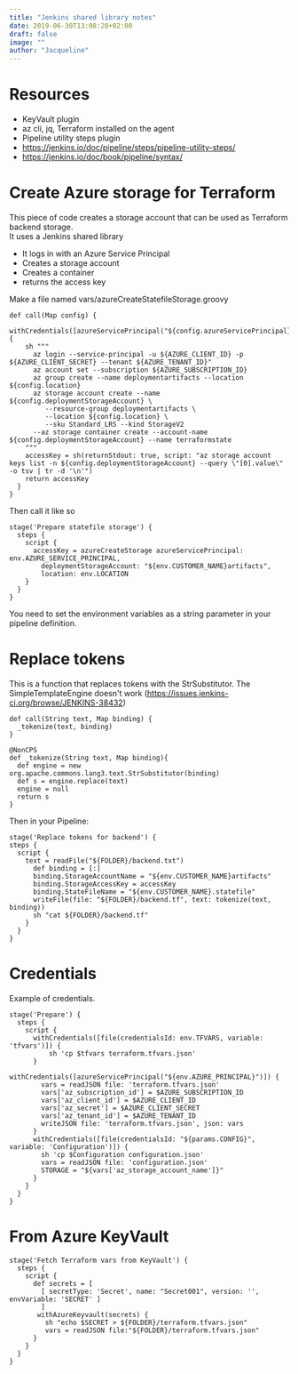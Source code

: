 ```yaml
---
title: "Jenkins shared library notes"
date: 2019-06-30T13:08:28+02:00
draft: false
image: ""
author: "Jacqueline"
---
```

# Resources

* KeyVault plugin
* az cli, jq, Terraform installed on the agent
* Pipeline utility steps plugin
* https://jenkins.io/doc/pipeline/steps/pipeline-utility-steps/
* https://jenkins.io/doc/book/pipeline/syntax/


# Create Azure storage for Terraform 

This piece of code creates a storage account that can be used as Terraform backend storage.  
It uses a Jenkins shared library


* It logs in with an Azure Service Principal
* Creates a storage account
* Creates a container
* returns the access key

Make a file named vars/azureCreateStatefileStorage.groovy

```
def call(Map config) {
  withCredentials([azureServicePrincipal("${config.azureServicePrincipal}")]) {
    sh """
      az login --service-principal -u ${AZURE_CLIENT_ID} -p ${AZURE_CLIENT_SECRET} --tenant ${AZURE_TENANT_ID}"
      az account set --subscription ${AZURE_SUBSCRIPTION_ID}
      az group create --name deploymentartifacts --location ${config.location}
      az storage account create --name ${config.deploymentStorageAccount} \
         --resource-group deploymentartifacts \
         --location ${config.location} \
         --sku Standard_LRS --kind StorageV2
      --az storage container create --account-name ${config.deploymentStorageAccount} --name terraformstate
    """
    accessKey = sh(returnStdout: true, script: "az storage account keys list -n ${config.deploymentStorageAccount} --query \"[0].value\" -o tsv | tr -d '\n'")
    return accessKey
  }   
}
```

Then call it like so

```
stage('Prepare statefile storage') {
  steps {
    script {
      accessKey = azureCreateStorage azureServicePrincipal: env.AZURE_SERVICE_PRINCIPAL,
        deploymentStorageAccount: "${env.CUSTOMER_NAME}artifacts",
        location: env.LOCATION
    }
  }
}
```

You need to set the environment variables as a string parameter in your pipeline definition.


# Replace tokens

This is a function that replaces tokens with the StrSubstitutor. The SimpleTemplateEngine doesn't work (https://issues.jenkins-ci.org/browse/JENKINS-38432)

```
def call(String text, Map binding) {
  _tokenize(text, binding)
}

@NonCPS
def _tokenize(String text, Map binding){
  def engine = new org.apache.commons.lang3.text.StrSubstitutor(binding)
  def s = engine.replace(text)
  engine = null
  return s
}
```

Then in your Pipeline:

```
stage('Replace tokens for backend') {
steps {
  script {
    text = readFile("${FOLDER}/backend.txt")
      def binding = [:]
      binding.StorageAccountName = "${env.CUSTOMER_NAME}artifacts"                         
      binding.StorageAccessKey = accessKey
      binding.StateFileName = "${env.CUSTOMER_NAME}.statefile"
      writeFile(file: "${FOLDER}/backend.tf", text: tokenize(text, binding))
      sh "cat ${FOLDER}/backend.tf"  
    }
  }
}
```


# Credentials

Example of credentials.

```
stage('Prepare') {
  steps {
    script {
      withCredentials([file(credentialsId: env.TFVARS, variable: 'tfvars')]) {
          sh 'cp $tfvars terraform.tfvars.json'
      }
      withCredentials([azureServicePrincipal("${env.AZURE_PRINCIPAL}")]) {
        vars = readJSON file: 'terraform.tfvars.json'
        vars['az_subscription_id'] = $AZURE_SUBSCRIPTION_ID
        vars['az_client_id'] = $AZURE_CLIENT_ID
        vars['az_secret'] = $AZURE_CLIENT_SECRET
        vars['az_tenant_id'] = $AZURE_TENANT_ID
        writeJSON file: 'terraform.tfvars.json', json: vars
      }
      withCredentials([file(credentialsId: "${params.CONFIG}", variable: 'Configuration')]) {
        sh 'cp $Configuration configuration.json'
        vars = readJSON file: 'configuration.json'
        STORAGE = "${vars['az_storage_account_name']}"
      }
    }
  }
}
```

# From Azure KeyVault

```
stage('Fetch Terraform vars from KeyVault') {
  steps {
    script {
      def secrets = [
        [ secretType: 'Secret', name: "Secret001", version: '', envVariable: 'SECRET' ]
        ]
       withAzureKeyvault(secrets) {
         sh "echo $SECRET > ${FOLDER}/terraform.tfvars.json"
         vars = readJSON file:"${FOLDER}/terraform.tfvars.json"
      }
    }
  }
}
```
